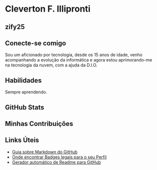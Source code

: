 # Cleverton F. Illipronti 
## zify25


## Conecte-se comigo
Sou um aficionado por tecnologia, desde os 15 anos de idade, venho acompanhando a evolução da informática e agora estou aprimorando-me na tecnologia da nuvem, com a ajuda da D.I.O.

## Habilidades
Sempre aprendendo.

## GitHub Stats

## Minhas Contribuições

## Links Úteis
- [Guia sobre Markdown do GitHub](https://docs.github.com/pt/get-started/writing-on-github/getting-started-with-writing-and-formatting-on-github/quickstart-for-writing-on-github)
- [Onde encontrar Badges legais para o seu Perfil](https://github.com/Ileriayo/markdown-badges#markdown-badges) 
- [Gerador automático de Readme para GitHub](https://rahuldkjain.github.io/gh-profile-readme-generator/)
